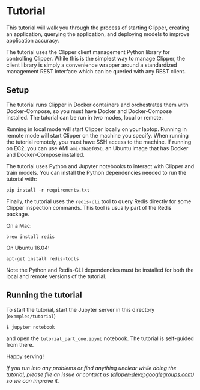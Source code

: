 # Tutorial

This tutorial will walk you through the process of starting Clipper,
creating an application, querying the application, and deploying models
to improve application accuracy.

The tutorial uses the Clipper client management Python library for controlling
Clipper. While this is the simplest way to manage Clipper, the client library
is simply a convenience wrapper around a standardized management REST interface
which can be queried with any REST client.


## Setup

The tutorial runs Clipper in Docker containers and orchestrates
them with Docker-Compose, so you must have Docker and Docker-Compose
installed. The tutorial can be run in two modes, local or remote.

Running in local mode will start Clipper locally on your laptop. Running
in remote mode will start Clipper on the machine you specify. When
running the tutorial remotely, you must have SSH access to the machine.
If running on EC2, you can use AMI `ami-3ba0f05b`,
an Ubuntu image that has Docker and Docker-Compose installed.

The tutorial uses Python and Jupyter notebooks to interact with Clipper and
train models. You can install the Python dependencies needed to run
the tutorial with:

```
pip install -r requirements.txt
```

Finally, the tutorial uses the `redis-cli` tool to query Redis directly for some Clipper inspection commands. This tool is usually part of the Redis package.

On a Mac:

```console
brew install redis
```

On Ubuntu 16.04:

```console
apt-get install redis-tools
```

Note the Python and Redis-CLI dependencies must be installed for both the local and remote versions of the tutorial.

## Running the tutorial

To start the tutorial, start the Jupyter server in this directory (`examples/tutorial`)
```
$ jupyter notebook
```
and open the `tutorial_part_one.ipynb` notebook. The tutorial is self-guided
from there.

Happy serving!

_If you run into any problems or find anything unclear while doing the tutorial,
please file an issue or contact us (<clipper-dev@googlegroups.com>) so we
can improve it._

